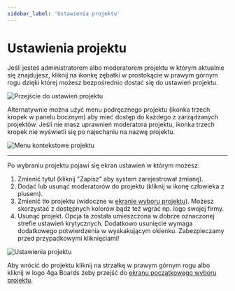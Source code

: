 ```yaml
---
sidebar_label: 'Ustawienia projektu'
---
```


# Ustawienia projektu 
Jeśli jesteś administratorem albo moderatorem projektu w którym aktualnie się znajdujesz, kliknij na ikonkę zębatki w prostokącie w prawym górnym rogu dzięki której możesz bezpośrednio dostać się do ustawień projektu. 

![Przejście do ustawień projektu](/img/settingsprojectcogicon_pl.png)

Alternatywnie można użyć menu podręcznego projektu (ikonka trzech kropek w panelu bocznym) aby mieć dostęp do każdego z zarządzanych projektów. Jeśli nie masz uprawnień moderatora projektu, ikonka trzech kropek nie wyświetli się po najechaniu na nazwę projektu.

![Menu kontekstowe projektu](/img/projectsmenu_pl.png)


---


Po wybraniu projektu pojawi się ekran ustawień w którym możesz:

1. Zmienić tytuł (kliknij "Zapisz" aby system zarejestrował zmianę).
2. Dodać lub usunąć moderatorów do projektu (kliknij w ikonę człowieka z plusem).
3. Zmienić tło projektu (widoczne w [ekranie wyboru projektu](./project)). Możesz skorzystać z dostępnych kolorów bądź też wgrać np. logo swojej firmy.
4. Usunąć projekt. Opcja ta została umieszczona w dobrze oznaczonej strefie ustawień krytycznych. Dodatkowo usunięcie wymaga dodatkowego potwierdzenia w wyskakującym okienku. Zabezpieczamy przed przypadkowymi kliknięciami!

![Ustawienia projektu](/img/projectsettings_pl.png)


Aby wrócić do projektu kliknij na strzałkę w prawym górnym rogu albo kliknij w logo 4ga Boards żeby przejść do [ekranu początkowego wyboru projektu](./project).
